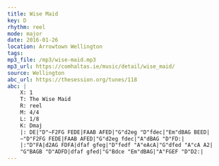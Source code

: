 ```yaml
---
title: Wise Maid
key: D
rhythm: reel
mode: major
date: 2016-01-26
location: Arrowtown Wellington
tags:
mp3_file: /mp3/wise-maid.mp3
mp3_url: https://comhaltas.ie/music/detail/wise_maid/ 
source: Wellington
abc_url: https://thesession.org/tunes/118
abc: |
    X: 1
    T: The Wise Maid
    R: reel
    M: 4/4
    L: 1/8
    K: Dmaj
    |: DE|"D"~F2FG FEDE|FAAB AFED|"G"d2eg "D"fdec|"Em"dBAG BEED|
    ~"D"F2FG FEDE|FAAB AFED|"G"d2eg fdec|"A"dBAG "D"FD:|
    |:"D"FA|d2AG FDFA|dfaf gfeg|"D"fedf "A"eAcA|"G"dfed "A"cA A2|
    "G"BAGB "D"ADFD|dfaf gfed|"G"Bdce "Em"dBAG|"A"FGEF "D"D2:|
---
```

